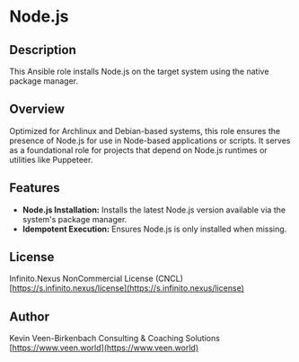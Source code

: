 # Node.js

## Description

This Ansible role installs Node.js on the target system using the native package manager.

## Overview

Optimized for Archlinux and Debian-based systems, this role ensures the presence of Node.js for use in Node-based applications or scripts. It serves as a foundational role for projects that depend on Node.js runtimes or utilities like Puppeteer.

## Features

- **Node.js Installation:** Installs the latest Node.js version available via the system's package manager.
- **Idempotent Execution:** Ensures Node.js is only installed when missing.

## License

Infinito.Nexus NonCommercial License (CNCL)
[https://s.infinito.nexus/license](https://s.infinito.nexus/license)

## Author

Kevin Veen-Birkenbach
Consulting & Coaching Solutions
[https://www.veen.world](https://www.veen.world)